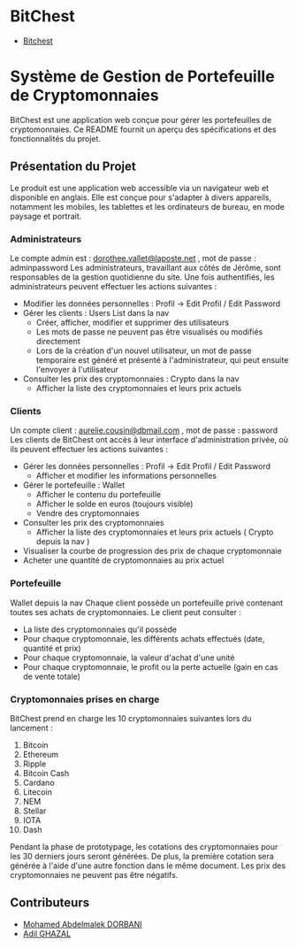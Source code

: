 # BitChest
- [Bitchest](https://dorbani.alwaysdata.net)
# Système de Gestion de Portefeuille de Cryptomonnaies

BitChest est une application web conçue pour gérer les portefeuilles de cryptomonnaies. Ce README fournit un aperçu des spécifications et des fonctionnalités du projet.

## Présentation du Projet

Le produit est une application web accessible via un navigateur web et disponible en anglais. Elle est conçue pour s'adapter à divers appareils, notamment les mobiles, les tablettes et les ordinateurs de bureau, en mode paysage et portrait.

### Administrateurs
Le compte admin est : dorothee.vallet@laposte.net , mot de passe : adminpassword 
Les administrateurs, travaillant aux côtés de Jérôme, sont responsables de la gestion quotidienne du site. Une fois authentifiés, les administrateurs peuvent effectuer les actions suivantes :

- Modifier les données personnelles : Profil -> Edit Profil / Edit Password
- Gérer les clients : Users List dans la nav
  - Créer, afficher, modifier et supprimer des utilisateurs
  - Les mots de passe ne peuvent pas être visualisés ou modifiés directement
  - Lors de la création d'un nouvel utilisateur, un mot de passe temporaire est généré et présenté à l'administrateur, qui peut ensuite l'envoyer à l'utilisateur
- Consulter les prix des cryptomonnaies : Crypto dans la nav
  - Afficher la liste des cryptomonnaies et leurs prix actuels

### Clients
Un compte client : aurelie.cousin@dbmail.com , mot de passe : password
Les clients de BitChest ont accès à leur interface d'administration privée, où ils peuvent effectuer les actions suivantes :

- Gérer les données personnelles : Profil -> Edit Profil / Edit Password
  - Afficher et modifier les informations personnelles
- Gérer le portefeuille : Wallet
  - Afficher le contenu du portefeuille
  - Afficher le solde en euros (toujours visible)
  - Vendre des cryptomonnaies
- Consulter les prix des cryptomonnaies
  - Afficher la liste des cryptomonnaies et leurs prix actuels ( Crypto depuis la nav )
- Visualiser la courbe de progression des prix de chaque cryptomonnaie
- Acheter une quantité de cryptomonnaies au prix actuel

### Portefeuille
Wallet depuis la nav
Chaque client possède un portefeuille privé contenant toutes ses achats de cryptomonnaies. Le client peut consulter :

- La liste des cryptomonnaies qu'il possède
- Pour chaque cryptomonnaie, les différents achats effectués (date, quantité et prix)
- Pour chaque cryptomonnaie, la valeur d'achat d'une unité
- Pour chaque cryptomonnaie, le profit ou la perte actuelle (gain en cas de vente totale)

### Cryptomonnaies prises en charge

BitChest prend en charge les 10 cryptomonnaies suivantes lors du lancement :

1. Bitcoin
2. Ethereum
3. Ripple
4. Bitcoin Cash
5. Cardano
6. Litecoin
7. NEM
8. Stellar
9. IOTA
10. Dash

Pendant la phase de prototypage, les cotations des cryptomonnaies pour les 30 derniers jours seront générées. De plus, la première cotation sera générée à l'aide d'une autre fonction dans le même document. Les prix des cryptomonnaies ne peuvent pas être négatifs.

## Contributeurs

- [Mohamed Abdelmalek DORBANI](https://github.com/Malk2375)
- [Adil GHAZAL](https://github.com/AdilGhazal)
